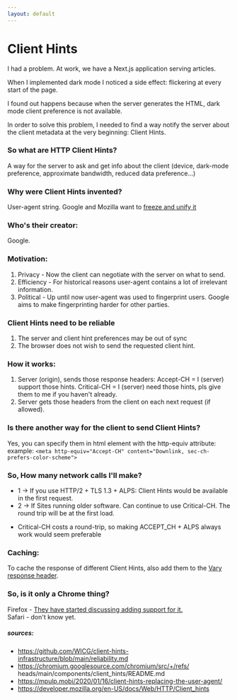 ```yaml
---
layout: default
---
```


# Client Hints 

I had a problem. 
At work, we have a Next.js application serving articles. 

When I implemented dark mode I noticed a side effect: flickering at every start of the page. 

I found out happens because when the server generates the HTML, dark mode client preference is not available. 

In order to solve this problem, I needed to find a way notify the server about the client metadata at the very beginning: Client Hints.

### So what are HTTP Client Hints?
A way for the server to ask and get info about the client (device, dark-mode preference, approximate bandwidth, reduced data preference...)

### Why were Client Hints invented?
User-agent string.
Google and Mozilla want to [freeze and unify it](https://groups.google.com/a/chromium.org/g/blink-dev/c/-2JIRNMWJ7s/m/yHe4tQNLCgAJ)

### Who's their creator: 
Google. 

### Motivation: 
1. Privacy - Now the client can negotiate with the server on what to send. 
2. Efficiency - For historical reasons user-agent contains a lot of irrelevant information.
3. Political -  Up until now user-agent was used to fingerprint users.  Google aims to make fingerprinting harder for other parties.

### Client Hints need to be reliable
1. The server and client hint preferences may be out of sync
2. The browser does not wish to send the requested client hint. 

### How it works: 
1. Server (origin), sends those response headers:
    Accept-CH = I (server) support those hints. 
    Critical-CH = I (server) need those hints, pls give them to me if you haven't already.
2. Server gets those headers from the client on each next request (if allowed). 

### Is there another way for the client to send Client Hints?
Yes, you can specify them in html <meta> element with the http-equiv attribute:
example: `<meta http-equiv="Accept-CH" content="Downlink, sec-ch-prefers-color-scheme">`

### So, How many network calls I'll make? 
 - 1 -> If you use HTTP/2 + TLS 1.3 + ALPS: Client Hints would be available in the first request.
 - 2 -> If Sites running older software. Can continue to use Critical-CH. The round trip will be at the first load. 
 
 * Critical-CH costs a round-trip, so making ACCEPT_CH + ALPS always work would seem preferable


### Caching:
To cache the response of different Client Hints, also add them to the [Vary response header](https://developer.mozilla.org/en-US/docs/Web/HTTP/Headers/Vary).

### So, is it only a Chrome thing? 
Firefox - [They have started discussing adding support for it.](https://bugzilla.mozilla.org/show_bug.cgi?id=935216)  
Safari - don't know yet. 



##### _sources:_
- https://github.com/WICG/client-hints-infrastructure/blob/main/reliability.md  
- https://chromium.googlesource.com/chromium/src/+/refs/  
heads/main/components/client_hints/README.md   
- https://mpulp.mobi/2020/01/16/client-hints-replacing-the-user-agent/  
- https://developer.mozilla.org/en-US/docs/Web/HTTP/Client_hints  
